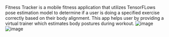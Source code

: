 Fitness Tracker is a mobile fitness application that utilizes TensorFLows pose estimation model to determine if a user is doing a specified exercise correctly based on their body
alignment. This app helps user by providing a virtual trainer which estimates body postures during workout.
![image](https://github.com/ajinnkya/Fitness-Tracker/assets/73352978/20a4dab3-e68c-4ea0-8f17-009e9c114e45) ![image](https://github.com/ajinnkya/Fitness-Tracker/assets/73352978/90f9acfc-3273-4348-bc25-77537efc574f)

              
          


